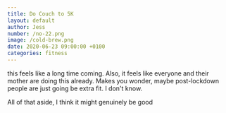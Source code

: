 ```yaml
---
title: Do Couch to 5K
layout: default
author: Jess
number: /no-22.png
image: /cold-brew.png
date: 2020-06-23 09:00:00 +0100
categories: fitness
---
```


this feels like a long time coming. Also, it feels like everyone and their mother are doing this already. Makes you wonder, maybe post-lockdown people are just going be extra fit. I don't know.

All of that aside, I think it might genuinely be good